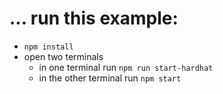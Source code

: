 # ... run this example:

- `npm install`
- open two terminals
  - in one terminal run `npm run start-hardhat`
  - in the other terminal run `npm start`